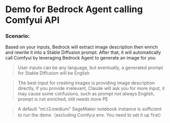 # Demo for Bedrock Agent calling Comfyui API

### Scenario:     
Based on your inputs, Bedrock will extract image description then enrich and rewrite it into a Stable Diffusion prompt. After that, it will automatically call Comfyui by leveraging Bedrock Agent to generate an image for you  

> User inputs can be any language, but eventually, a generated prompt for Stable Diffusion will be English  

> The best input for creating images is providing image description directly, if you provide irrelevant, Claude will ask you for more input, it may cause some confusions, such as prompt not always English, prompt is not enriched, still needs more PE  

> A default "ml.t3.medium" SageMaker notebook instance is sufficient to run the demo（excluding Comfyui env. You need to set it up first）  
